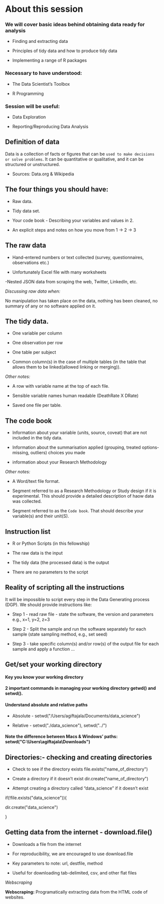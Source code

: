 # About this session
### We will cover basic ideas behind obtaining data ready for analysis

- Finding and extracting data

- Principles of tidy data and how to produce tidy data

- Implementing a range of R packages

### Necessary to have understood:

- The Data Scientist’s Toolbox

- R Programming

### Session will be useful:

- Data Exploration

- Reporting/Reproducing Data Analysis

## Definition of data

Data is a collection of facts or figures that can be `used to make decisions or solve problems`. It can be quantitative or qualitative, and it can be structured or unstructured.

- Sources: Data.org & Wikipedia

## The four things you should have:

- Raw data.

- Tidy data set.

- Your code book - Describing your variables and values in 2.

- An explicit steps and notes on how you move from 1 -> 2 -> 3

## The raw data

- Hand-entered numbers or text collected (survey, questionnaires, observations etc.)

- Unfortunately Excel file with many worksheets

-Nested JSON data from scraping the web, Twitter, LinkedIn, etc.

*Discussing raw data when:*

No manipulation has taken place on the data, nothing has been cleaned, no summary of any or no software applied on it.

## The tidy data.

- One variable per column

- One observation per row

- One table per subject

- Common column(s) in the case of multiple tables (in the table that allows them to be linked(allowed linking or merging)).

*Other notes:*

- A row with variable name at the top of each file.

- Sensible variable names human readable (DeathRate X DRate)

- Saved one file per table.

## The code book

- Information about your variable (units, source, coveat) that are not included in the tidy data.

- Information about the summarisation applied (grouping, treated options-missing, outliers) choices you made

- information about your Research Methodology

*Other notes:*

- A Word/text file format.

- Segment referred to as a Research Methodology or Study design if it is experimental. This should provide a detailed description of haow data was collected.

- Segment referred to as the `Code book`. That should describe your variable(s) and their unit(S).

## Instruction list

- R or Python Scripts (in this fellowship)

- The raw data is the input

- The tidy data (the processed data) is the output

- There are no parameters to the script

## Reality of scripting all the instructions

It will be impossible to script every step in the Data Generating process (DGP). We should provide instructions like:

- Step 1 - read raw file - state the software, the version and parameters e.g., x=1, y=2, z=3

- Step 2 - Split the sample and run the software separately for each sample (state sampling method, e.g., set seed)

- Step 3 - take specific column(s) and/or row(s) of the output file for each sample and apply a function …

## Get/set your working directory

#### Key you know your working directory

#### 2 important commands in managing your working directory getwd() and setwd().

#### Understand absolute and relative paths

- Absolute - setwd("/Users/agiftajala/Documents/data_science")

- Relative - setwd("./data_science"), setwd("../")

#### Note the difference between Macs & Windows’ paths: setwd("C:\\Users\\agiftajala\\Downloads")


## Directories:- checking and creating directories

- Check to see if the directory exists file.exists("name_of_directory")

- Create a directory if it doesn’t exist dir.create("name_of_directory") 

- Attempt creating a directory called “data_science” if it doesn’t exist

if(!file.exists("data_science")){
  
  dir.create("data_science")
  
}

## Getting data from the internet - download.file()
- Downloads a file from the internet

- For reproducibility, we are encouraged to use download.file

- Key parameters to note: url, destfile, method

- Useful for downloading tab-delimited, csv, and other flat files

*Webscraping*

**Webscraping:** Programatically extracting data from the HTML code of websites.